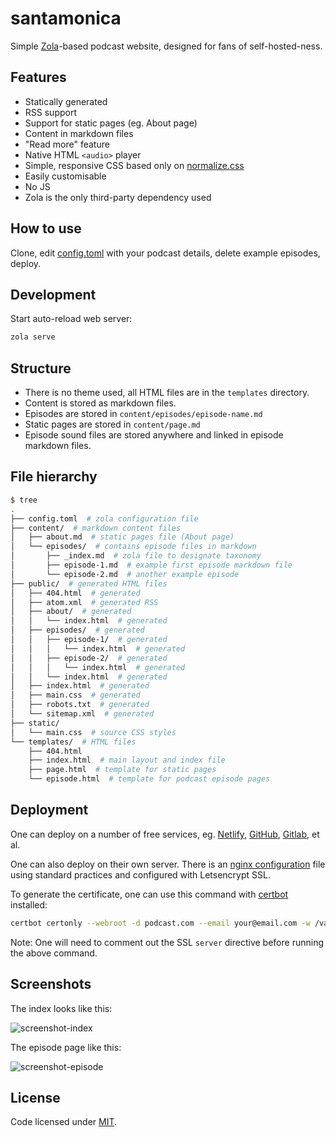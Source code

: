 # santamonica

Simple [Zola](https://www.getzola.org/)-based podcast website, designed for fans
of self-hosted-ness.

## Features

* Statically generated
* RSS support
* Support for static pages (eg. About page)
* Content in markdown files
* "Read more" feature
* Native HTML `<audio>` player
* Simple, responsive CSS based only on [normalize.css](https://github.com/necolas/normalize.css)
* Easily customisable
* No JS
* Zola is the only third-party dependency used

## How to use

Clone, edit [config.toml](config.toml) with your podcast details, delete example episodes, deploy.

## Development

Start auto-reload web server:

```sh
zola serve
```

## Structure

* There is no theme used, all HTML files are in the `templates` directory.
* Content is stored as markdown files.
* Episodes are stored in `content/episodes/episode-name.md`
* Static pages are stored in `content/page.md`
* Episode sound files are stored anywhere and linked in episode markdown files.

## File hierarchy

```sh
$ tree
.
├── config.toml  # zola configuration file
├── content/  # markdown content files
│   ├── about.md  # static pages file (About page)
│   └── episodes/  # contains episode files in markdown
│       ├── _index.md  # zola file to designate taxonomy
│       ├── episode-1.md  # example first episode markdown file
│       └── episode-2.md  # another example episode
├── public/  # generated HTML files
│   ├── 404.html  # generated
│   ├── atom.xml  # generated RSS
│   ├── about/  # generated
│   │   └── index.html  # generated
│   ├── episodes/  # generated
│   │   ├── episode-1/  # generated
│   │   │   └── index.html  # generated
│   │   ├── episode-2/  # generated
│   │   │   └── index.html  # generated
│   │   └── index.html  # generated
│   ├── index.html  # generated
│   ├── main.css  # generated
│   ├── robots.txt  # generated
│   └── sitemap.xml  # generated
├── static/
│   └── main.css  # source CSS styles
└── templates/  # HTML files
    ├── 404.html
    ├── index.html  # main layout and index file
    ├── page.html  # template for static pages
    └── episode.html  # template for podcast episode pages
```

## Deployment

One can deploy on a number of free services, eg. [Netlify](https://www.getzola.org/documentation/deployment/netlify/),
[GitHub](https://www.getzola.org/documentation/deployment/github-pages/),
[Gitlab](https://www.getzola.org/documentation/deployment/gitlab-pages/), et al.

One can also deploy on their own server. There is an [nginx configuration](nginx.conf) file using
standard practices and configured with Letsencrypt SSL.

To generate the certificate, one can use this command with [certbot](https://certbot.eff.org/) installed:

```sh
certbot certonly --webroot -d podcast.com --email your@email.com -w /var/www/_letsencrypt -n --agree-tos
```

Note: One will need to comment out the SSL `server` directive before running the above command.

## Screenshots

The index looks like this:

![screenshot-index](https://imgz.org/iAETtfQr.png)

The episode page like this:

![screenshot-episode](https://imgz.org/i3t5b2fm.png)

## License

Code licensed under [MIT](LICENSE).
